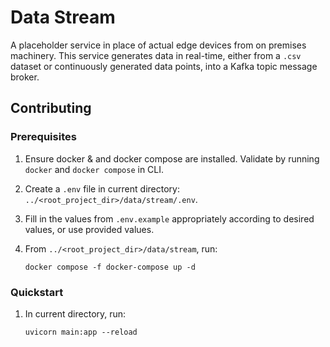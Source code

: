 # Data Stream

A placeholder service in place of actual edge devices from on premises machinery. This service generates data in real-time, either from a `.csv` dataset or continuously generated data points, into a Kafka topic message broker. 



## Contributing


### Prerequisites

1. Ensure docker & and docker compose are installed. Validate by running `docker` and `docker compose` in CLI.
2. Create a `.env` file in current directory: `../<root_project_dir>/data/stream/.env`.
3. Fill in the values from `.env.example` appropriately according to desired values, or use provided values.
4. From `../<root_project_dir>/data/stream`, run:
   
   ```
   docker compose -f docker-compose up -d
   ```


### Quickstart

1. In current directory, run:
   
    ```
    uvicorn main:app --reload 
    ```
